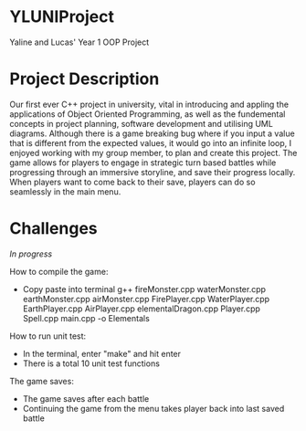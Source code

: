 # YLUNIProject
Yaline and Lucas' Year 1 OOP Project

# Project Description
Our first ever C++ project in university, vital in introducing and appling the applications of Object Oriented Programming, as well as the fundemental concepts in project planning, software development and utilising UML diagrams. Although there is a game breaking bug where if you input a value that is different from the expected values, it would go into an infinite loop, I enjoyed working with my group member, to plan and create this project. The game allows for players to engage in strategic turn based battles while progressing through an immersive storyline, and save their progress locally. When players want to come back to their save, players can do so seamlessly in the main menu.

# Challenges
*In progress*

How to compile the game:
* Copy paste into terminal 
g++ fireMonster.cpp waterMonster.cpp earthMonster.cpp airMonster.cpp FirePlayer.cpp WaterPlayer.cpp EarthPlayer.cpp AirPlayer.cpp elementalDragon.cpp Player.cpp Spell.cpp main.cpp -o Elementals

How to run unit test:
* In the terminal, enter "make" and hit enter 
* There is a total 10 unit test functions 

The game saves:
* The game saves after each battle
* Continuing the game from the menu takes player back into last saved battle 




